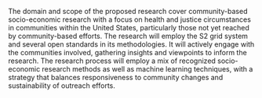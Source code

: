The domain and scope of the proposed research cover community-based socio-economic research with a focus on health and justice circumstances in communities within the United States, particularly those not yet reached by community-based efforts. The research will employ the S2 grid system and several open standards in its methodologies. It will actively engage with the communities involved, gathering insights and viewpoints to inform the research. The research process will employ a mix of recognized socio-economic research methods as well as machine learning techniques, with a strategy that balances responsiveness to community changes and sustainability of outreach efforts.